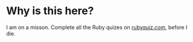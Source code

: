# Why is this here? #

I am on a misson. Complete all the Ruby quizes on [rubyquiz.com](http://www.rubyquiz.com/), before I die.
